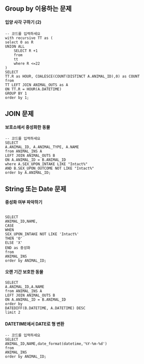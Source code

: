 ## Group by 이용하는 문제

#### 입양 사각 구하기 (2)
```
-- 코드를 입력하세요
with recursive TT as (
select 0 as R
UNION ALL
    SELECT R +1
    from
    tt
    where R <=22
)
SELECT
TT.R as HOUR, COALESCE(COUNT(DISTINCT A.ANIMAL_ID),0) as COUNT
from
TT LEFT JOIN ANIMAL_OUTS as A
ON TT.R = HOUR(A.DATETIME)
GROUP BY 1
order by 1;
```

## JOIN 문제

#### 보호소에서 중성화한 동물
```
-- 코드를 입력하세요
SELECT
A.ANIMAL_ID, A.ANIMAL_TYPE, A.NAME
from ANIMAL_INS A
LEFT JOIN ANIMAL_OUTS B
ON A.ANIMAL_ID = B.ANIMAL_ID
where A.SEX_UPON_INTAKE LIKE "Intact%" 
AND B.SEX_UPON_OUTCOME NOT LIKE "Intact%"
order by A.ANIMAL_ID;
```


## String 또는 Date 문제

#### 중성화 여부 파악하기

```

SELECT
ANIMAL_ID,NAME,
CASE
WHEN
SEX_UPON_INTAKE NOT LIKE 'Intact%'
THEN 'O'
ELSE 'X'
END as 중성화
from
ANIMAL_INS 
order by ANIMAL_ID;
```

#### 오랜 기간 보호한 동물

```
SELECT
A.ANIMAL_ID,A.NAME
from ANIMAL_INS A
LEFT JOIN ANIMAL_OUTS B
ON A.ANIMAL_ID = B.ANIMAL_ID
order by 
DATEDIFF(B.DATETIME, A.DATETIME) DESC
limit 2
```

#### DATETIME에서 DATE로 형 변환
```
-- 코드를 입력하세요
SELECT
ANIMAL_ID,NAME,date_format(datetime,'%Y-%m-%d')
from
ANIMAL_INS
order by ANIMAL_ID;
```

